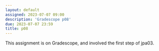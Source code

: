 ```yaml
---
layout: default
assigned: 2023-07-07 09:00
description: 'Gradescope p08'
due: 2023-07-07 23:59
title: p08
---
```


This assignment is on Gradescope, and involved the first step of jpa03.
